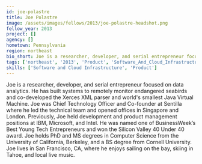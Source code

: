 ```yaml
---
id: joe-polastre
title: Joe Polastre
image: /assets/images/fellows/2013/joe-polastre-headshot.png
fellow_year: 2013
project: []
agency: []
hometown: Pennsylvania
region: northeast
bio_short: Joe is a researcher, developer, and serial entrepreneur focused on data analytics.
tags: ['northeast', '2013', 'Product', 'Software_And_Cloud_Infrastructure']
skills: ['Software and Cloud Infrastructure', 'Product']
---
```


Joe is a researcher, developer, and serial entrepreneur focused on data analytics. He has built systems to remotely monitor endangered seabirds and co-developed the Xerces XML parser and world's smallest Java Virtual Machine.  Joe was Chief Technology Officer and Co-founder at Sentilla where he led the technical team and opened offices in Singapore and London.  Previously, Joe held development and product management positions at IBM, Microsoft, and Intel.  He was named one of BusinessWeek’s Best Young Tech Entrepreneurs and won the Silicon Valley 40 Under 40 award.  Joe holds PhD and MS degrees in Computer Science from the University of California, Berkeley, and a BS degree from Cornell University.  Joe lives in San Francisco, CA, where he enjoys sailing on the bay, skiing in Tahoe, and local live music.
